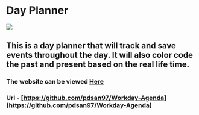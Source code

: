 # Day Planner

![](https://i.imgur.com/crIoLeD.png)

## This is a day planner that will track and save events throughout the day. It will also color code the past and present based on the real life time.

### The website can be viewed [Here](https://pdsan97.github.io/Peter-S-Portfolio/Index.html#)

### Url - [https://github.com/pdsan97/Workday-Agenda](https://github.com/pdsan97/Workday-Agenda)

